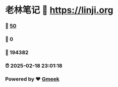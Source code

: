 # 老林笔记 :link: https://linji.org 
### :page_facing_up: [50](https://linji.org/tag.html) 
### :speech_balloon: 0 
### :hibiscus: 194382 
### :alarm_clock: 2025-02-18 23:01:18 
### Powered by :heart: [Gmeek](https://github.com/Meekdai/Gmeek)
